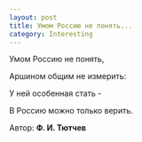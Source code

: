 ```yaml
---
layout: post
title: Умом Россию не понять...
category: Interesting
---
```


Умом Россию не понять,

Аршином общим не измерить:

У ней особенная стать  -

В Россию можно только верить.

Автор: **Ф. И. Тютчев**